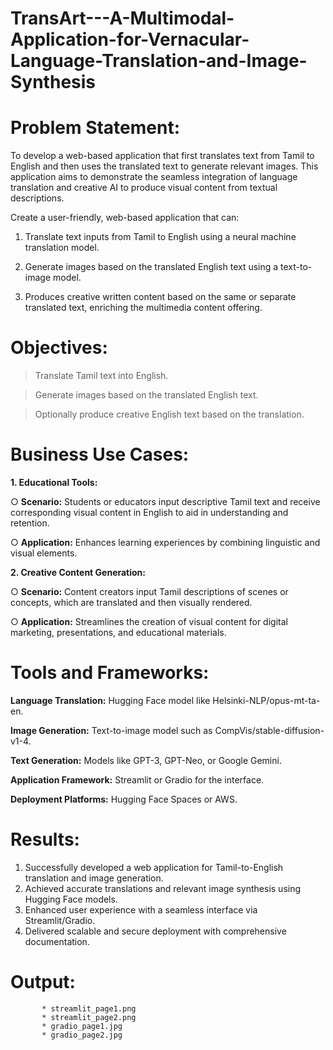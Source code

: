 # TransArt---A-Multimodal-Application-for-Vernacular-Language-Translation-and-Image-Synthesis

# Problem Statement:

To develop a web-based application that first translates text from Tamil to English and then uses the translated text to generate relevant images. This application aims to demonstrate the seamless integration of language translation and creative AI to produce visual content from textual descriptions.

Create a user-friendly, web-based application that can:

1.	Translate text inputs from Tamil to English using a neural machine translation model.
   
2.	Generate images based on the translated English text using a text-to-image model.
   
3.	Produces creative written content based on the same or separate translated text, enriching the multimedia content offering.

# Objectives:

   > Translate Tamil text into English.
   
   > Generate images based on the translated English text.
   
   > Optionally produce creative English text based on the translation.

# Business Use Cases:

**1.	Educational Tools:**

○	**Scenario:** Students or educators input descriptive Tamil text and receive corresponding visual content in English to aid in understanding and retention.

○	**Application:** Enhances learning experiences by combining linguistic and visual elements.

**2.	Creative Content Generation:**

○	**Scenario:** Content creators input Tamil descriptions of scenes or concepts, which are translated and then visually rendered.

○	**Application:** Streamlines the creation of visual content for digital marketing, presentations, and educational materials.

# Tools and Frameworks:

**Language Translation:** Hugging Face model like Helsinki-NLP/opus-mt-ta-en.

**Image Generation:** Text-to-image model such as CompVis/stable-diffusion-v1-4.

**Text Generation:** Models like GPT-3, GPT-Neo, or Google Gemini.

**Application Framework:** Streamlit or Gradio for the interface.

**Deployment Platforms:** Hugging Face Spaces or AWS.

# Results:

   1. Successfully developed a web application for Tamil-to-English translation and image generation.
   2. Achieved accurate translations and relevant image synthesis using Hugging Face models.
   3. Enhanced user experience with a seamless interface via Streamlit/Gradio.
   4. Delivered scalable and secure deployment with comprehensive documentation.

# Output:

           * streamlit_page1.png
           * streamlit_page2.png
           * gradio_page1.jpg
           * gradio_page2.jpg






